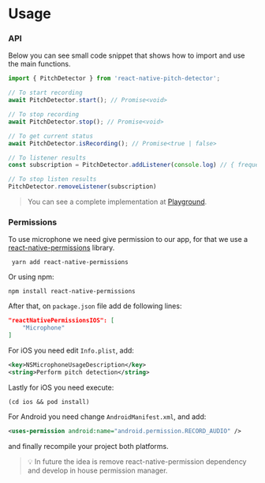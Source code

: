 # Usage

### API
Below you can see small code snippet that shows how to import and use the main functions.

```ts
import { PitchDetector } from 'react-native-pitch-detector';

// To start recording
await PitchDetector.start(); // Promise<void>

// To stop recording
await PitchDetector.stop(); // Promise<void>

// To get current status
await PitchDetector.isRecording(); // Promise<true | false>

// To listener results
const subscription = PitchDetector.addListener(console.log) // { frequency: 440.14782, tone: "C#" }

// To stop listen results
PitchDetector.removeListener(subscription)

```

> You can see a complete implementation at [Playground](./playground.md).

### Permissions
To use microphone we need give permission to our app, for that we use a [react-native-permissions](https://github.com/zoontek/react-native-permissions) library.

```shell
 yarn add react-native-permissions
```

Or using npm:

```shell
npm install react-native-permissions
```

After that, on `package.json` file add de following lines:

```json
"reactNativePermissionsIOS": [
    "Microphone"
]
```

For iOS you need edit `Info.plist`, add:

```xml
<key>NSMicrophoneUsageDescription</key>
<string>Perform pitch detection</string>
```

Lastly for iOS you need execute:

```shell
(cd ios && pod install)
```

For Android you need change `AndroidManifest.xml`, and add:

```xml
<uses-permission android:name="android.permission.RECORD_AUDIO" />
```

and finally recompile your project both platforms.

> :bulb: In future the idea is remove react-native-permission dependency and develop in house permission manager.


